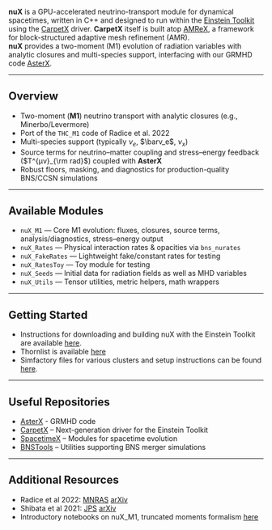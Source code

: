 <!-- <img align="top" src="Docs/figures/nux.png" width="140"> -->

**nuX** is a GPU-accelerated neutrino-transport module for dynamical spacetimes, written in C++ and designed to run within the [Einstein Toolkit](https://einsteintoolkit.org/) using the [CarpetX](https://github.com/EinsteinToolkit/CarpetX) driver. **CarpetX** itself is built atop [AMReX](https://amrex-codes.github.io), a framework for block-structured adaptive mesh refinement (AMR).  
**nuX** provides a two-moment (M1) evolution of radiation variables with analytic closures and multi-species support, interfacing with our GRMHD code [AsterX](https://github.com/EinsteinToolkit/AsterX).

<!-- 
[![GitHub CI](https://github.com/jaykalinani/nuX/workflows/CI/badge.svg)](https://github.com/jaykalinani/nuX/actions)  
[![License: LGPL v3](https://img.shields.io/badge/License-LGPL_v3-blue.svg)](./LICENSE.md)
-->
---

## Overview

- Two-moment (**M1**) neutrino transport with analytic closures (e.g., Minerbo/Levermore)  
- Port of the `THC_M1` code of Radice et al. 2022
- Multi-species support (typically $ν_e$, $\barν_e$, $ν_x$)  
- Source terms for neutrino–matter coupling and stress–energy feedback ($T^{μν}_{\rm rad}$) coupled with **AsterX** 
- Robust floors, masking, and diagnostics for production-quality BNS/CCSN simulations

---

## Available Modules

- `nuX_M1` — Core M1 evolution: fluxes, closures, source terms, analysis/diagnostics, stress–energy output  
- `nuX_Rates` — Physical interaction rates & opacities via `bns_nurates`
- `nuX_FakeRates` — Lightweight fake/constant rates for testing 
- `nuX_RatesToy` — Toy module for testing 
- `nuX_Seeds` — Initial data for radiation fields as well as MHD variables
- `nuX_Utils` — Tensor utilities, metric helpers, math wrappers 

---

## Getting Started

* Instructions for downloading and building nuX with the Einstein Toolkit are available [here](https://github.com/EinsteinToolkit/CarpetX/wiki/Getting-Started).  
* Thornlist is available [here](https://github.com/jaykalinani/nuX/blob/development/Docs/thornlist/nuX.th)
* Simfactory files for various clusters and setup instructions can be found [here](https://github.com/lwJi/ETK-Compile-Guides).    

---

## Useful Repositories

* [AsterX](https://github.com/EinsteinToolkit/AsterX) - GRMHD code
* [CarpetX](https://github.com/EinsteinToolkit/CarpetX) – Next-generation driver for the Einstein Toolkit  
* [SpacetimeX](https://github.com/EinsteinToolkit/SpacetimeX) – Modules for spacetime evolution 
* [BNSTools](https://github.com/jaykalinani/BNSTools) – Utilities supporting BNS merger simulations  

---

## Additional Resources

* Radice et al 2022: [MNRAS](https://academic.oup.com/mnras/article/512/1/1499/6542449) [arXiv](https://arxiv.org/abs/2111.14858)
* Shibata et al 2021: [JPS](https://academic.oup.com/ptp/article/125/6/1255/1861577) [arXiv](https://arxiv.org/abs/1104.3937)
* Introductory notebooks on nuX_M1, truncated moments formalism [here](https://github.com/jaykalinani/nuX_Docs) 

